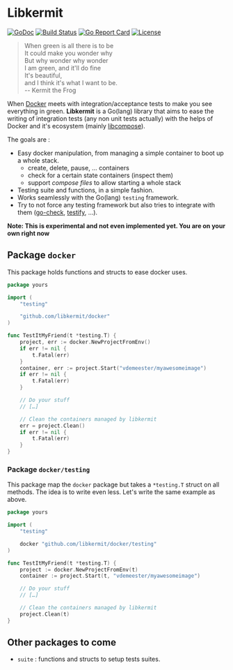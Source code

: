 # Libkermit
[![GoDoc](https://godoc.org/github.com/libkermit/docker?status.png)](https://godoc.org/github.com/libkermit/docker)
[![Build Status](https://travis-ci.org/libkermit/docker.svg?branch=master)](https://travis-ci.org/libkermit/docker)
[![Go Report Card](https://goreportcard.com/badge/github.com/libkermit/docker)](https://goreportcard.com/report/github.com/libkermit/docker)
[![License](https://img.shields.io/github/license/libkermit/docker.svg)]()


> When green is all there is to be<br/>
> It could make you wonder why<br/>
> But why wonder why wonder<br/>
> I am green, and it'll do fine<br/>
> It's beautiful,<br/>
> and I think it's what I want to be.<br/>
> -- Kermit the Frog

When [Docker](https://github.com/docker/docker) meets with
integration/acceptance tests to make you see everything in
green. **Libkermit** is a Go(lang) library that aims to ease the
writing of integration tests (any non unit tests actually) with the
helps of Docker and it's ecosystem (mainly
[libcompose](https://github.com/docker/libcompose)).

The goals are :

- Easy docker manipulation, from managing a simple container to boot
  up a whole stack.
    - create, delete, pause, … containers
    - check for a certain state containers (inspect them)
    - support *compose files* to allow starting a whole stack
- Testing suite and functions, in a simple fashion.
- Works seamlessly with the Go(lang) `testing` framework.
- Try to not force any testing framework but also tries to integrate
  with them ([go-check](https://github.com/go-check/check),
  [testify](https://github.com/stretchr/testify), …).

**Note: This is experimental and not even implemented yet. You are on your own right now**


## Package `docker`

This package holds functions and structs to ease docker uses.

```go
package yours

import (
    "testing"

    "github.com/libkermit/docker"
)

func TestItMyFriend(t *testing.T) {
    project, err := docker.NewProjectFromEnv()
    if err != nil {
        t.Fatal(err)
    }
    container, err := project.Start("vdemeester/myawesomeimage")
    if err != nil {
        t.Fatal(err)
    }

    // Do your stuff
    // […]

    // Clean the containers managed by libkermit
    err = project.Clean()
    if err != nil {
        t.Fatal(err)
    }
}
```

### Package `docker/testing`

This package map the `docker` package but takes a `*testing.T` struct
on all methods. The idea is to write even less. Let's write the same
example as above.


```go
package yours

import (
    "testing"

    docker "github.com/libkermit/docker/testing"
)

func TestItMyFriend(t *testing.T) {
    project := docker.NewProjectFromEnv(t)
    container := project.Start(t, "vdemeester/myawesomeimage")

    // Do your stuff
    // […]

    // Clean the containers managed by libkermit
    project.Clean(t)
}
```

## Other packages to come

- `suite` : functions and structs to setup tests suites.


